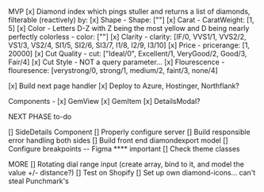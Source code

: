 MVP
[x] Diamond index which pings stuller and returns a list of diamonds, filterable (reactively) by:
  [x] Shape - Shape: [""]
  [x] Carat - CaratWeight: [1, 5]
  [x] Color - Letters D-Z with Z being the most yellow and D being nearly perfectly colorless - color: [""]
  [x] Clarity - clarity: [IF/0, VVS1/1, VVS2/2, VS1/3, VS2/4, SI1/5, SI2/6, SI3/7, I1/8, I2/9, I3/10]
  [x] Price - pricerange: [1, 20000]
  [x] Cut Quality - cut: ["Ideal/0", Excellent/1, VeryGood/2, Good/3, Fair/4]
  [x] Cut Style - NOT a query parameter...
  [x] Flourescence - flouresence: [verystrong/0, strong/1, medium/2, faint/3, none/4]

[x] Build next page handler
[x] Deploy to Azure, Hostinger, Northflank?

Components - 
[x] GemView
[x] GemItem
[x] DetailsModal?


NEXT PHASE to-do

[] SideDetails Component
[] Properly configure server
[] Build responsible error handling both sides
[] Build front end diamondexport model
[] Configure breakpoints -- Figma **** important
[] Check theme classes

MORE
[] Rotating dial range input (create array, bind to it, and model the value +/- distance?)
[] Test on Shopify
[] Set up own diamond-icons... can't steal Punchmark's
